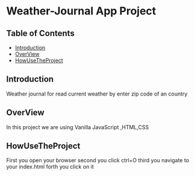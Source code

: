 # Weather-Journal App Project

## Table of Contents

* [Introduction](#introduction)
* [OverView](#OverView)
* [HowUseTheProject](#HowUseTheProject)

## Introduction
Weather journal for read current weather by enter zip code of an country

## OverView
In this project we are using Vanilla JavaScript ,HTML,CSS

## HowUseTheProject
First you open your browser second you click ctrl+O third you navigate to your index.html forth you click on it

